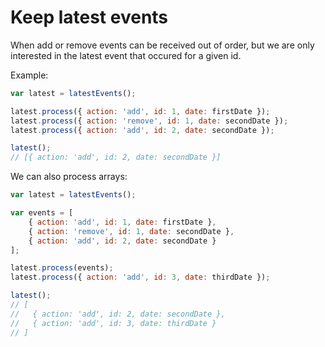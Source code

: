 Keep latest events
==================

When add or remove events can be received out of order, but we are only
interested in the latest event that occured for a given id.

Example:

```javascript
var latest = latestEvents();

latest.process({ action: 'add', id: 1, date: firstDate });
latest.process({ action: 'remove', id: 1, date: secondDate });
latest.process({ action: 'add', id: 2, date: secondDate });

latest();
// [{ action: 'add', id: 2, date: secondDate }]
```

We can also process arrays:

```javascript
var latest = latestEvents();

var events = [
    { action: 'add', id: 1, date: firstDate },
    { action: 'remove', id: 1, date: secondDate },
    { action: 'add', id: 2, date: secondDate }
];

latest.process(events);
latest.process({ action: 'add', id: 3, date: thirdDate });

latest();
// [
//   { action: 'add', id: 2, date: secondDate },
//   { action: 'add', id: 3, date: thirdDate }
// ]
```

